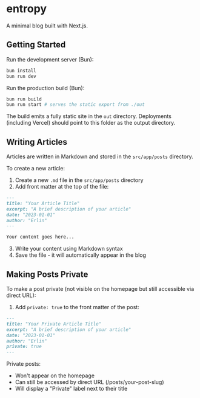 # entropy

A minimal blog built with Next.js.


## Getting Started

Run the development server (Bun):

```bash
bun install
bun run dev
```

Run the production build (Bun):

```bash
bun run build
bun run start # serves the static export from ./out
```

The build emits a fully static site in the `out` directory. Deployments (including Vercel) should point to this folder as the output directory.

## Writing Articles

Articles are written in Markdown and stored in the `src/app/posts` directory.

To create a new article:

1. Create a new `.md` file in the `src/app/posts` directory
2. Add front matter at the top of the file:

```markdown
---
title: "Your Article Title"
excerpt: "A brief description of your article"
date: "2023-01-01"
author: "Erlin"
---

Your content goes here...
```

3. Write your content using Markdown syntax
4. Save the file - it will automatically appear in the blog

## Making Posts Private

To make a post private (not visible on the homepage but still accessible via direct URL):

1. Add `private: true` to the front matter of the post:

```markdown
---
title: "Your Private Article Title"
excerpt: "A brief description of your article"
date: "2023-01-01"
author: "Erlin"
private: true
---
```

Private posts:
- Won't appear on the homepage
- Can still be accessed by direct URL (/posts/your-post-slug)
- Will display a "Private" label next to their title
